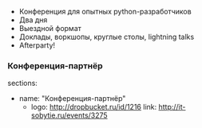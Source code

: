 * Конференция для опытных python-разработчиков
* Два дня
* Выездной формат
* Доклады, воркшопы, круглые столы, lightning talks
* Afterparty!


### Конференция-партнёр
sections:

- name: "Конференция-партнёр"
  - logo: http://dropbucket.ru/id/1216
    link: http://it-sobytie.ru/events/3275
